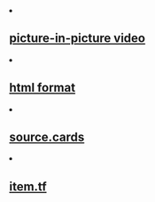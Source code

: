 <li>
  <h2>
    <a class="post-link" href="https://addons.mozilla.org/en-US/firefox/addon/pip-vid/">picture-in-picture video</a>
  </h2>
</li>

<li>
  <h2>
    <a class="post-link" href="https://marketplace.visualstudio.com/items?itemName=mohd-akram.vscode-html-format">html format</a>
  </h2>
</li>

<li>
  <h2>
    <a class="post-link" href="https://source.cards">source.cards</a>
  </h2>
</li>

<li>
  <h2>
    <a class="post-link" href="https://item.tf">item.tf</a>
  </h2>
</li>
